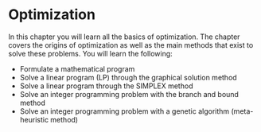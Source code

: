 # Optimization

In this chapter you will learn all the basics of optimization. The chapter covers the origins of optimization as well as the main methods that exist to solve these problems. You will learn the following:

- Formulate a mathematical program
- Solve a linear program (LP) through the graphical solution method
- Solve a linear program through the SIMPLEX method
- Solve an integer programming problem with the branch and bound method
- Solve an integer programming problem with a genetic algorithm (meta-heuristic method)
